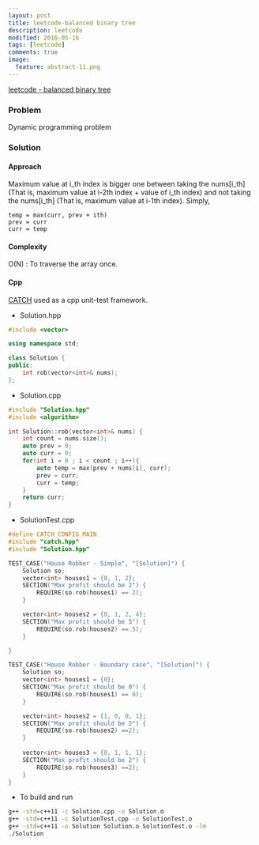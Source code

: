 ```yaml
---
layout: post
title: leetcode-balanced binary tree
description: leetcode
modified: 2016-05-16
tags: [leetcode]
comments: true
image:
  feature: abstract-11.png
---
```

[leetcode - balanced binary tree](https://leetcode.com/problems/balanced-binary-tree/)

### Problem

Dynamic programming problem

### Solution 

#### Approach

Maximum value at i_th index is bigger one between taking the nums[i_th](That is, maximum value at i-2th index + value of i_th index) and not taking the nums[i_th] (That is, maximum value at i-1th index). Simply, 

```
temp = max(curr, prev + ith)
prev = curr
curr = temp
```

#### Complexity

O(N) : To traverse the array once. 

#### Cpp

[CATCH](https://github.com/philsquared/Catch/blob/master/docs/tutorial.md) used as a cpp unit-test framework.

- Solution.hpp

```cpp
#include <vector>

using namespace std;

class Solution {
public:
    int rob(vector<int>& nums); 
};
```

- Solution.cpp

```cpp
#include "Solution.hpp"
#include <algorithm>

int Solution::rob(vector<int>& nums) {
    int count = nums.size();
    auto prev = 0;
    auto curr = 0;
    for(int i = 0 ; i < count ; i++){
        auto temp = max(prev + nums[i], curr);
        prev = curr; 
        curr = temp;
    }
    return curr;
}
```

- SolutionTest.cpp

```cpp
#define CATCH_CONFIG_MAIN
#include "catch.hpp"
#include "Solution.hpp"

TEST_CASE("House Robber - Simple", "[Solution]") {
    Solution so;
    vector<int> houses1 = {0, 1, 2};
    SECTION("Max profit should be 2") {
        REQUIRE(so.rob(houses1) == 2);
    }

    vector<int> houses2 = {0, 1, 2, 4};
    SECTION("Max profit should be 5") {
        REQUIRE(so.rob(houses2) == 5);
    }

}

TEST_CASE("House Robber - Boundary case", "[Solution]") {
    Solution so;
    vector<int> houses1 = {0};
    SECTION("Max profit should be 0") {
        REQUIRE(so.rob(houses1) == 0);
    }

    vector<int> houses2 = {1, 0, 0, 1};
    SECTION("Max profit should be 2") {
        REQUIRE(so.rob(houses2) ==2);
    }
    
    vector<int> houses3 = {0, 1, 1, 1};
    SECTION("Max profit should be 2") {
        REQUIRE(so.rob(houses3) ==2);
    }
}
```

- To build and run

```bash
g++ -std=c++11 -c Solution.cpp -o Solution.o
g++ -std=c++11 -c SolutionTest.cpp -o SolutionTest.o
g++ -std=c++11 -o Solution Solution.o SolutionTest.o -lm
./Solution
```
